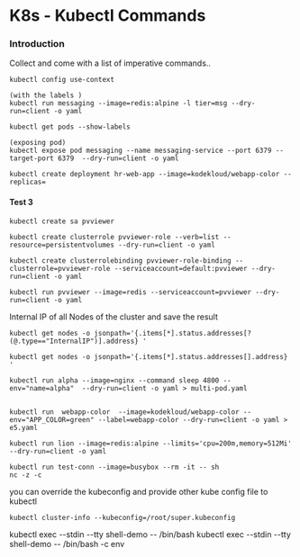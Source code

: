 # K8s - Kubectl Commands 

### Introduction
Collect and come with a list of imperative commands.. 

```
kubectl config use-context

(with the labels )
kubectl run messaging --image=redis:alpine -l tier=msg --dry-run=client -o yaml

kubectl get pods --show-labels

(exposing pod)
kubectl expose pod messaging --name messaging-service --port 6379 --target-port 6379  --dry-run=client -o yaml 

kubectl create deployment hr-web-app --image=kodekloud/webapp-color --replicas=

```



#### Test 3 ####

```
kubectl create sa pvviewer

kubectl create clusterrole pvviewer-role --verb=list --resource=persistentvolumes --dry-run=client -o yaml 

kubectl create clusterrolebinding pvviewer-role-binding --clusterrole=pvviewer-role --serviceaccount=default:pvviewer --dry-run=client -o yaml 

kubectl run pvviewer --image=redis --serviceaccount=pvviewer --dry-run=client -o yaml 
```

Internal IP of all Nodes of the cluster and save the result
```
kubectl get nodes -o jsonpath='{.items[*].status.addresses[?(@.type=="InternalIP")].address} '

kubectl get nodes -o jsonpath='{.items[*].status.addresses[].address} '

kubectl run alpha --image=nginx --command sleep 4800 --env="name=alpha"  --dry-run=client -o yaml > multi-pod.yaml


kubectl run  webapp-color  --image=kodekloud/webapp-color --env="APP_COLOR=green" --label=webapp-color --dry-run=client -o yaml > e5.yaml

```

```
kubectl run lion --image=redis:alpine --limits='cpu=200m,memory=512Mi'  --dry-run=client -o yaml

kubectl run test-conn --image=busybox --rm -it -- sh
nc -z -c
```


you can override the kubeconfig and provide other kube config file to kubectl 

```
kubectl cluster-info --kubeconfig=/root/super.kubeconfig
```

kubectl exec --stdin --tty shell-demo -- /bin/bash
kubectl exec --stdin --tty shell-demo -- /bin/bash -c env